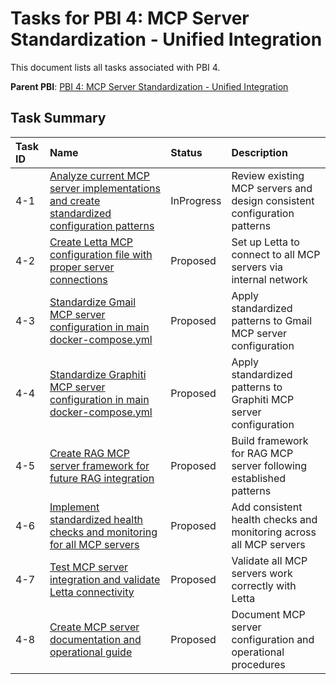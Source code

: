 # Tasks for PBI 4: MCP Server Standardization - Unified Integration

This document lists all tasks associated with PBI 4.

**Parent PBI**: [PBI 4: MCP Server Standardization - Unified Integration](./prd.md)

## Task Summary

| Task ID | Name | Status | Description |
| :------ | :--- | :----- | :---------- |
| 4-1 | [Analyze current MCP server implementations and create standardized configuration patterns](./4-1.md) | InProgress | Review existing MCP servers and design consistent configuration patterns |
| 4-2 | [Create Letta MCP configuration file with proper server connections](./4-2.md) | Proposed | Set up Letta to connect to all MCP servers via internal network |
| 4-3 | [Standardize Gmail MCP server configuration in main docker-compose.yml](./4-3.md) | Proposed | Apply standardized patterns to Gmail MCP server configuration |
| 4-4 | [Standardize Graphiti MCP server configuration in main docker-compose.yml](./4-4.md) | Proposed | Apply standardized patterns to Graphiti MCP server configuration |
| 4-5 | [Create RAG MCP server framework for future RAG integration](./4-5.md) | Proposed | Build framework for RAG MCP server following established patterns |
| 4-6 | [Implement standardized health checks and monitoring for all MCP servers](./4-6.md) | Proposed | Add consistent health checks and monitoring across all MCP servers |
| 4-7 | [Test MCP server integration and validate Letta connectivity](./4-7.md) | Proposed | Validate all MCP servers work correctly with Letta |
| 4-8 | [Create MCP server documentation and operational guide](./4-8.md) | Proposed | Document MCP server configuration and operational procedures |
